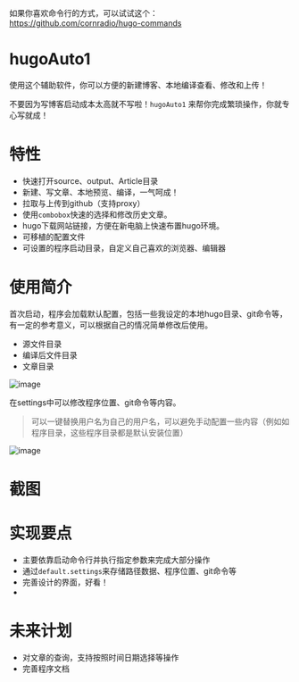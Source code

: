 如果你喜欢命令行的方式，可以试试这个：
https://github.com/cornradio/hugo-commands

# hugoAuto1
使用这个辅助软件，你可以方便的新建博客、本地编译查看、修改和上传！

不要因为写博客启动成本太高就不写啦！`hugoAuto1` 来帮你完成繁琐操作，你就专心写就成！

# 特性
- 快速打开source、output、Article目录
- 新建、写文章、本地预览、编译，一气呵成！
- 拉取与上传到github（支持proxy）
- 使用`combobox`快速的选择和修改历史文章。
- hugo下载网站链接，方便在新电脑上快速布置hugo环境。
- 可移植的配置文件
- 可设置的程序启动目录，自定义自己喜欢的浏览器、编辑器

# 使用简介

首次启动，程序会加载默认配置，包括一些我设定的本地hugo目录、git命令等，有一定的参考意义，可以根据自己的情况简单修改后使用。
- 源文件目录
- 编译后文件目录
- 文章目录

![image](https://user-images.githubusercontent.com/119606491/209915367-6ead5d58-f132-4084-846a-72798a7b9791.png)

在settings中可以修改程序位置、git命令等内容。
> 可以一键替换用户名为自己的用户名，可以避免手动配置一些内容（例如如程序目录，这些程序目录都是默认安装位置）

![image](https://user-images.githubusercontent.com/119606491/209915458-f458ca05-97ea-4833-b51d-603363b591aa.png)

# 截图

<!-- ![image-20211114205423433](https://tvax3.sinaimg.cn/large/006rgJELly1gwez3p67lbj30bo089mzm.jpg)
软件主要就是通过后台运行命令的方式来实现各类操作，所以针对不同的hugo主题，生成新文章【new】按钮的功能可以需要按照自己的需求打命令，以及有人自定义在D盘安装typora\chrome\github需要更改一下源码才能正常使用。

![image](https://user-images.githubusercontent.com/49443405/169944918-af35aa53-a7e3-4e08-b4ed-8c176b1cd922.png)
![image](https://user-images.githubusercontent.com/49443405/169944946-fae1577f-1fa2-4f57-a9b4-f1e18e7e0d89.png)
![image](https://user-images.githubusercontent.com/49443405/169944977-c35f1555-bee5-49f0-88d9-53b90ce458c6.png)
 -->
 
# 实现要点
- 主要依靠启动命令行并执行指定参数来完成大部分操作
- 通过`default.settings`来存储路径数据、程序位置、git命令等
- 完善设计的界面，好看！
- 
# 未来计划
- 对文章的查询，支持按照时间日期选择等操作
- 完善程序文档
